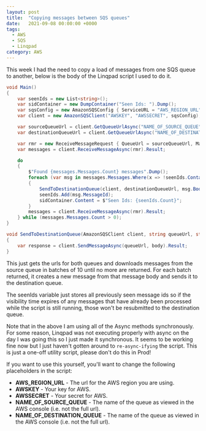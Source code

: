 ```yaml
---
layout: post
title:  "Copying messages between SQS queues"
date:   2021-09-08 00:00:00 +0000
tags:
  - AWS
  - SQS
  - Linqpad
category: AWS
---
```


This week I had the need to copy a load of messages from one SQS queue to another, below is the body of the Linqpad script I used to do it.

```csharp
void Main()
{
	var seenIds = new List<string>();
	var sidContainer = new DumpContainer("Seen Ids: ").Dump();
	var sqsConfig = new AmazonSQSConfig { ServiceURL = "AWS_REGION_URL" };
	var client = new AmazonSQSClient("AWSKEY", "AWSSECRET", sqsConfig);

	var sourceQueueUrl = client.GetQueueUrlAsync("NAME_OF_SOURCE_QUEUE").Result.QueueUrl.Dump();
	var destinationQueueUrl = client.GetQueueUrlAsync("NAME_OF_DESTINATION_QUEUE").Result.QueueUrl.Dump();

	var rmr = new ReceiveMessageRequest { QueueUrl = sourceQueueUrl, MaxNumberOfMessages = 10, VisibilityTimeout = 900, WaitTimeSeconds = 10 };
	var messages = client.ReceiveMessageAsync(rmr).Result;

	do
	{
		$"Found {messages.Messages.Count} messages".Dump();
		foreach (var msg in messages.Messages.Where(x => !seenIds.Contains(x.MessageId)))
		{
			SendToDestinationQueue(client, destinationQueueUrl, msg.Body);
			seenIds.Add(msg.MessageId);
			sidContainer.Content = $"Seen Ids: {seenIds.Count}";
		}
		messages = client.ReceiveMessageAsync(rmr).Result;
	} while (messages.Messages.Count > 0);
}

void SendToDestinationQueue(AmazonSQSClient client, string queueUrl, string body)
{
	var response = client.SendMessageAsync(queueUrl, body).Result;
}
```
This just gets the urls for both queues and downloads messages from the source queue in batches of 10 until no more are returned.
For each batch returned, it creates a new message from that message body and sends it to the destination queue.

The seenIds variable just stores all previously seen message ids so if the visibility time expires of any messages that have already been processed while the script is still running, those won't be resubmitted to the destination queue.

Note that in the above I am using all of the Async methods synchronously. For some reason, Linqpad was not executing properly with async on the day I was going this so I just made it synchronous. It seems to be working fine now but I just haven't gotten around to `re-async-ifying` the script. This is just a one-off utility script, please don't do this in Prod!

If you want to use this yourself, you'll want to change the following placeholders in the script:

* **AWS_REGION_URL** - The url for the AWS region you are using.
* **AWSKEY** - Your key for AWS.
* **AWSSECRET** - Your secret for AWS.
* **NAME_OF_SOURCE_QUEUE** - The name of the queue as viewed in the AWS console (i.e. not the full url).
* **NAME_OF_DESTINATION_QUEUE** - The name of the queue as viewed in the AWS console (i.e. not the full url).